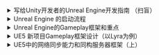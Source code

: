 
<details>
<summary>写给Unity开发者的Unreal Engine开发指南 （扫盲）</summary>
<pre><code>
https://zhuanlan.zhihu.com/p/608296955
写在前面的话
本篇的标题其实起源于UE引擎的官方文档，如果感兴趣可以跳转去看官方文档。Unreal Engine for Unity Developers 。 如果对更多的UE基础感兴趣也可以跳转到Understanding the Basics 地址去学习UE的入门。
从毕业开始到现在，我一直就在游戏行业里，也算是一个游戏从业的老兵了。而过去的十多年一直在使用Unity引擎开发移动游戏。随着市场对引擎改造的需求越来越大，移动设备的性能越来越好，加上堡垒之夜的成功等各种因素的促进，使得Unreal引擎在开发中重度的移动游戏的比重越来越大。而对于诸如TPS，无缝大世界等热门的技术又有完全的解决方案，自然会有很多游戏公司开始尝试使用UE进行项目开发。
目前本人在过去的1年多时间里也使用UE引擎完成了一个高仿真数字人项目的开发，并取得了良好的反馈。相关的技术方案已经在朝夕光年的内部做过完整的分享。但可惜的是，出于技术保密原因，原定于UOD2022大会上进行的技术分享被临时取消了。
从字节出来以后，目前担任一个Unity项目的技术负责人，未来会新开坑一个Unreal 引擎的的新项目。众所周知，Unreal的技术要比Unity难招，一方面是因为Unreal入门确实较难，另外一方面则是市面上Unreal技术开发的同学存量真的不多。
所以我更倾向于内部转岗或者招聘高潜的Unity开发者进行自主培养。这就涉及了如何高效学习Unreal引擎了。那么也就终于聊到我们本篇文章的目的了：如何从Unity开发者向Unreal开发者转型。
我不会说太多的代码或者引擎的使用/代码细节，那需要非常长的学习过程。而是从更宏观一点的方向来讲一讲引擎之间的异同和开发理念上的差别。
核心概念迁移
我想大部分人学习一个新鲜事物的时候，都是比照法：即尝试使用一个已有的概念去套新的概念，包括我自己也是这么学习的。这种方法确实也是比较有效的，比如下面这两个引擎的界面。相同颜色的部分其实就是相同的功能用途。
Unity使用 Unity Hub管理引擎版本和项目，而Unreal 使用Epic Games Launcher 来管理引擎版本和项目。
Unity使用 Package Manager 管理插件，而Unreal使用Plugins 管理插件。
一些常用的Unity概念和它在Unreal中的对应部分。
更多的相近概念和对应的代码写法可以直接参考UE官方文档Unreal Engine for Unity Developers，这里不做罗列了。
核心差异
最显著的差异应该就是众所周知的开源和闭源的关系了。虽然Unity也将编辑器部分的代码开源了，但这种开源和闭源的核心思路会决定它的技术发展路线和商业模式，甚至是开发团队的组建思路。
这里可以先贴一下两个引擎的开源地址。
Unity ：https://github.com/Unity-Technologies/UnityCsReference
Unreal：https://github.com/EpicGames/UnrealEngine
不过由于Unreal 的仓库是一个私有仓库，需要做一些额外的事情来获取权限。参考如下官方文档https://docs.unrealengine.com/5.1/en-US/downloading-unreal-engine-source-code/ 。或者一个更简洁的教程 下载ue4源码引擎+编译 。
引擎编辑器实现不同。
Unity引擎的核心模块是C++部分的引擎代码，这部分是闭源的。而Unity的编辑器是用C#代码写的，如果编辑器要调用或者暴露C++核心代码和接口的话，需要使用到一个xxx.bindings.cs文件来映射C#和C++。比如Unity中最基础的类UnityEngine.Object，在编辑器层就有一个对应的bindings类和和他对应。
而Unreal则不同，Unreal Engine是一个完整独立的引擎，Unreal Editor也是用Unreal Engine写出来的。
技术激进程度不同
由于是引擎源码开源，UE在技术的迭代上更为激进。往往跨度一个小版本就会出现很多东西不兼容的情况。UE的理念是，“所有东西我都给你了，如果你觉得不好用，可以自己改”。基于这个理念，UE总是偏向于集成最新的技术方案，哪怕它当下只是一个未稳定或者未经过验证的版本。甚至上一个版本的方案在下一个版本就出现不兼容，删除或者重制的情况。
而Unity作为闭源的引擎则会优先考虑稳定性和可用性。因为它没有一个开源的生态社区，所有的功能都得自己来实现，并且保证稳定性和可用性。比如备受诟病的AssetBundle系统和Animator系统，都已经是老古董了。比如DOTS的先进理念也无法得到广泛使用。
当运动员又当裁判
现在的Unreal引擎和自己开发的《堡垒之夜》相互成就。我个人认为这是一个非常正向的循环。将引擎的最新特性运用到自己游戏上进行白鼠实验，再从游戏开发的角度反馈需要的增删改的引擎特性，二者互相迭代和成就。更为重要的是，它给了所有开发者一个强有力的引擎能力的证明，特别是针对TPS类型和大世界类型的游戏项目，可以说有拿来即用的方案（PS：《堡垒之夜》挣的钱，有很大一部分用来维持Epic Games送的游戏了）。比如 最新的5.1引擎版本的特性就已经用在自己的游戏上了。UE5.1新功能在《堡垒之夜：大逃杀》第四章中的实战测试
Unity在这方面就稍微欠缺一些。诚然Unity现在有很多技术经理和专业团队进驻在大型项目协助项目组进行开发。但他们都专注于服务某一个项目，或者解决单个项目开发的难点。没有一个全局的视角来看全行业的问题，统筹性的解决痛点。诸如UGUI，TextMeshPro等好评的模块也是招安个人开发者来重写的。而即使是UGUI从4.7版本到现在也是好多好多年了（同样吐槽一下UE的UMG 和 Slate）。
引擎定位不同
作为老牌的游戏引擎，UE自己并没有赶上移动游戏开发的红利。痛定思痛之后，大破大立完成了3代到4代的引擎转换，甚至引擎的授权模式也进行了变更。但对于5年前的移动设备来说还是太沉重了。所以在当下移动游戏的开发上，Unreal跟Unity走的是两个极端往中间迭代的道路。UE从重->轻，Unity从轻->重。而在当下这个节点上，二者交汇在一起，大家都具备手游的开发能力了。
就目前的情况而言，立项使用Unreal开发的移动游戏基本还是中重度为主，大多为TPS，FPS或者大世界项目;中轻品类的游戏则几乎被Unity承包的。但也不是说Unity不能做重度游戏，比如原神、王者也都是Unity的重度项目，只不过这些中大型项目都需要配备专业的引擎团队来移植或者实现新的功能需求。
技术服务不同
正是因为二者的引擎定位不一样，导致他们在后续的官方服务和支持上的策略也不一样。因为闭源的关系，Unity的开发者或者项目无法自己修改引擎，甚至绝大多数的Unity技术人员是不了解它的黑盒机制的。那么这就为Unity衍生出了以源码为核心的技术服务。帮助项目解决业务层无法解决的问题，或者移植最新的特性到低版本。当然UE其实也有驻场的优化服务，但大都提供引擎侧的正确使用又或者是深度的战略合作。另外Unreal对于个人和中小型团队和项目是有资助计划的，有兴趣的可以了解一下。虚幻MegaGrants资助计划详细申请指南 。
另外一个不得不提的就是性能优化和工具。移动设备鉴于其资源的有限性，运行过程需要做大量的性能平衡才能让游戏平稳流畅。Unity引擎在当前市场下拥有两家非常成熟的企业和优化服务（官方：UPR - Unity专业性能优化工具和UWA：UWA | 致力于游戏VR和AR应用提供项目研发解决方案 | 简单优化、优化简单 | 侑虎科技），而Unreal截止目前为止，只有UWA有在跟进，提供一个初版的工具。虽然Unreal也在不断迭代性能分析工具，但相比于UPR而言，还是欠缺系统性的流程和工具。
游戏启动流程不同
这可能是Unity开发者转向Unreal开发，理念偏差最大的一个部分了。对于Unity开发而言，我只需要新建任意一个继承自Monobehavour的类，然后将它绑定在初始场景的任意GameObject上，通过在Start Awake Update等函数中填充自己自定义的逻辑，就可以完成Unity游戏的启动流程。也就是说 Unity可以任意定制启动和初始化流程，带来自由的同时也需要开发者自己去构建合理的启动流程。
而Unreal不同，它已经指定了启动流程。但开发者是可以通过继承和配置子模块来重写自己在某一个流动流程中的逻辑。比如任何一个游戏启动都会使用到Gamemode，区别在于你可以重新覆写这些虚拟函数。当然。这从侧面要求开发者前期必须弄明白很多的类的用途和初始化的阶段，也是初学者难以快速掌握的部分。
关于Unreal的初始化流程和相关的类，可以参考大钊的《GamePlay架构》系列 《InsideUE4》GamePlay架构（一）Actor和Component，或者等我后续文章来介绍。
开发语言
诚如上面所述，二者的核心都是C++写的，区别在于编辑器层面的部分。Unity的编辑器是C#完成的，过去支持的脚本有C#，UnityScript（和JS的区别只是因为后缀名相同）和boo语言。考虑到语言本身的特性和开发者学习的成本，Unity目前只推荐使用C#进行开发。由于C#是借助于ILR虚拟机实现的跨平台，相比于C++的原生编译自然在性能上就落后不少。但这也是Unity目前能通过ILRuntime完成C#代码热更的重要手段。当然接入其他的脚本语言，比如JS，Lua等又是另外一回事了，不细说。
Unreal 说是用C++实现的，倒不如说是使用U++（Unreal C++）实现的。其对原生的C++语言做了大量的封装，最典型的比如反射，以及一些共享指针等实现。最著名的莫过于蓝图这种连连看的开发方式，让爱的人特别爱（写逻辑，写原型上手简单，不需要太多专业知识），让恨的人也特别恨（C++接口部分和调试等）。除此之外，也是可以接入其他的脚本语言的。另外Unreal有着严格的代码规范，比如类名如果写错会直接编译报错。https://docs.unrealengine.com/5.1/zh-CN/epic-cplusplus-coding-standard-for-unreal-engine/ 除了包装了复杂的C++之外，Unreal甚至可以直接在代码实现中使用原生的OC或者安卓代码。
带来自由的同时，也带来了极大的开发痛苦。。。
开发耗时和成本不同
因为Unreal大部分时候定位为中大型项目，这类项目本身的开发周期就十分的漫长。
因为是开源的引擎，项目需要为它准备一个引擎团队（团队视项目规模的大小而定），而Unity因为闭源的关系反而不会优先考虑引擎团队（中大型的Unity项目或者大厂都还是会配备引擎团队的）。
涉及到引擎维护，就涉及到代码编译。尤其是像Unreal这种大体量的引擎，但凡改动一行引擎代码，编译时长基本2个小时起步。
Unreal使用的C++开发，尤其又经过了它自己的封装之后，入门相对较难；Unreal转手游领域还没有到一个普遍的程度，从业者相较于Unity也较少，人员招聘难也难，当然价格也就会贵一些。
文章的最后，提供一些学习Unreal 的途径：
官方文档，目前最新是5.1版本，对于新手而言，建议从最新版本开始。https://docs.unrealengine.com/5.1/en-US/
B站账号，每年都有各种城市巡演和著名的UOD大会，提供最新的技术和项目实践。虚幻引擎官方的个人空间-虚幻引擎官方个人主页-哔哩哔哩视频
论坛，遇到问题可以到上面寻找答案，不过确实不要抱太大希望。https://forums.unrealengine.com/tags/c/international/simplified-chinese/61/unreal-engine
新闻页，了解最新动态和技术，以及更多的免费插件和资源。https://www.unrealengine.com/zh-CN/feed
不过最推荐的还是下载官方的Demo，并在网上搜索相关的Demo技术解析。
好了，这里起个头，又挖了个大坑。。。下一篇，准备聊一下Unreal Engine 5的启动流程。如果感兴趣，请转发、点赞和收藏，并在评论区“催更”~ 视大家的支持程度来加快更新频率~~
</code></pre>
</details>

<details>
<summary>Unreal Engine 的启动流程</summary>
<pre><code>
https://zhuanlan.zhihu.com/p/610523485
如果你是Unity开发者，可以先跳转看该篇文章获得快速入门秘籍。普通开发者可以直接从本篇开始，不影响阅读体验。写给Unity开发者的Unreal Engine开发指南 （扫盲） 本文章对应的引擎版本为5.1。
做知识的粘合剂。
Unreal 的基础学习有很多种方式，文档，代码，Demo等都是比较好的入门形式。很多博主都会先从蓝图入手，完成一个小的Demo或者功能。也有直接从引擎的模块实现开始的，比如像大钊这样，系统性的讲解Unreal的重要架构 InsideUE5 。 我这个系列也会从一些代码和设计入手，但流程和视角会不一样，我们先从最底层的、Unreal 引擎的启动开始聊起吧。
应用程序的启动入口
所有的应用程序都有一个启动函数。写过C语言的都知道叫Main。它在Window上是 WinMain winMain 函数 (winbase.h) - Win32 apps，在安卓平台上是android_main NativeActivity开发APP原理_android_main_大雄_RE的博客-CSDN博客 在IOS上是main函数 iOS的App启动详细过程，看这篇就够了 。这里可以简单总结一下：
Windows系统，当你双击一个exe启动的时候，最后会由内核调起一个应用程序的WinMain函数。这个函数在Unreal Engine的实现如下
安卓系统下，当你启动一个APP的时候，会走到一个ANativeActivity类中。这个类定义了所有APP的流程和回调函数，我们只需要关注 android_app_create 这个启动创建函数。它会创建一个线程来调用 android_app_entry 函数。而android_app_entry中就调用了android_main。
这个 android_main 函数是一个C++的函数，需要自己通过外部来实现，而在Unreal 引擎里，它的实现如下：
IOS系统的实现就更简单了。由于XCode可以直接编译C++（也可以混编OC代码），而IOS的入口函数就是main，所以直接在LaunchIOS.cpp文件中定义main函数即可。
main 函数的最后一行是用OC语言调起了IOS的UI初始化逻辑 UIApplicationMain。它会创建一个代理来完成APP的主循环。
这些代理函数定义的地方是 IOSAppDelegate.h （Engine\Source\Runtime\ApplicationCore\Public\IOS），实现的地方是 LaunchIOS.cpp（Engine\Source\Runtime\Launch\Private\IOS）
其他系统，MAC上的的也很简单，通过主函数进入。
其他Linux 和 Unix 其实并没有完整实现，不展开说了。
总结一下就是，各个平台在启动应用程序的时候，会由内核调用应用程序的main函数，而这它们都会在Engine 里进行实现，自然而然，引擎的整个逻辑就可控了。
引擎初始化流程
如上图所示，所有不同平台的main函数只是一个系统调用程序的入口。这个入口会拉起引擎，并进入到引擎的循环中，就像普通的应用程序一样。
所以一个对于一个可正常工作的引擎而言，它需要实现三个基本的流程：初始化，循环，和结束。对应的Unreal的引擎流程就是：
Init
Tick
Exit
Unreal 启动流程的定义 是在 Launch.cpp中。引擎的启动流程以各个平台的main函数作为入口，最终会进入到GuardedMain函数中。
该函数会优先解析随程序启动一起传进来的命令行参数。比如判定是否需要等待调试器准备就绪。
其他更多的参数解析会下发到引擎层面去解析，这个步骤对应的是 EnginePreInit 。
然后会根据当前运行环境是Editor还是Game来决定初始化编辑器引擎还是直接初始化游戏引擎。
之后进到Unreal的主循环中。
循环结束之后进行退出清理工作。
所以一个简易的流程可以表述为如下：
GuardedMain
EnginePreInit
EditorInit || EngineInit
EngineTick
EditorExit
引擎初始化实现
GuardedMain 函数定义了引擎的启动流程和主循环。但这些函数只是一个壳，核心的实现都是FEngineLoop 这个类来实现的。
PreInit 的实现。主要包含了2个部分，一部分是不需要依赖其他组件，并且是必须要先初始化（PreStartup）的组件，然后是其他需要依赖其他组件的组件初始化（PostStartup）。
PreInitPreStartupScreen 是一个非常长的函数，大约1500行。里面对命令行提供的关键字和项目宏做出各种辅助模块的初始化工作。比如：设置字体编码格式，是否需要等待调试器，是否需要手动设置游戏名称，是否初始化LLM内存分析器UE4 Low Level Memory Tracker 使用，是否需要创建控制台输出，是否需要创建log线程，内存分配的分析器，GPU分析器，自检自身是GIsClient、GIsServer、还是GIsEditor，指定随机种子的生成形式，初始化平台相关的文件系统和路径，是否直接启动指定项目的加载，初始化Shader文件路径，线程池管理，平台相关的初始化，引擎配置相关的初始化，物理引擎初始化，Slate初始化，RHIInit初始化等等。其中跟开发关联比较大的模块初始化是 LoadCoreModules，LoadPreInitModules。
LoadCoreModules。很简单，只是初始化了Unreal Engine最基础最核心的组件：CoreUObject。它包含了含虚幻引擎的对象系统(UObject)和类型系统(UClass)。
UObject。它是引擎所有对象的基类，提供了对象的反射、序列化、GC等功能。
UClass。它是UObject对象的反射对象，记录了大量UObject的对象数据；这些记录的对象数据帮助UObject实现反射、序列化、GC等功能。
LoadPreInitModules。初始化引擎本身所需要的核心模块。比如：Engine，Renderer，AnimGraphRuntime，SlateRHIRenderer，Landscape，RenderCore，TextureCompressor，Virtualization，AudioEditor，AnimationModifiers等。
2. Init的实现。preinit阶段创建的其实是引擎公共的组件部分，接下来在Init阶段就会根据当前的运行环境来创建Editor或者是Game特有的部分了。
然后初始化进行引擎加载的屏幕显示并开始计算百分比，初始化引擎的定时器逻辑，GameEngine || EditorEngine自身的Init动作，然后加载所有标记为PostEngineInit阶段的引擎组件和插件组件。
执行引擎的开始逻辑：GEngine->Start();
最后就是根据情况初始化AutomationWorker，AutomationController，ProfilerClient，SequenceRecorder，SequenceRecorderSections等组件。有兴趣可以查阅这些组件，不展开介绍。
3. Tick的实现。Tick就像是一个心跳，它驱动引擎按帧执行各种各样的任务。比如最开始就让LLM更新每帧的统计数据。
驱动心跳线程执行自身的帧开始逻辑：FGameThreadHitchHeartBeat::Get().FrameStart();
检测热修复逻辑：FPlatformMisc::TickHotfixables();
驱动渲染的tick更新 ： TickRenderingTickables();
如果有开启Profiler功能，执行帧数据：ActiveProfiler->FrameSync();
CsvProfiler的数据获取：FCsvProfiler::Get()->IsCapturing()；CSV分析器
核心代理事件，分发帧开始事件：FCoreDelegates::OnBeginFrame.Broadcast();
更新场景信息
开始渲染线程的工作 BeginFrameRenderThread 并调用Scene的StartFrame();
各种调试和分析工具的数据统计
处理消息循环 FPlatformApplicationMisc::PumpMessages(true);
处理输入 FCoreDelegates::OnSamplingInput.Broadcast()
进入GEngine的Tick逻辑（在此之前是GEngineLoop.Tick()，也就是引擎本体的tick，现在是进入到Editor或者Game的tick）。
……
tick作为引擎的核心驱动逻辑，负责循环的模块太多了：在GEngineLoop层会处理各种Profiler的数据统计，渲染线程的驱动逻辑，消息输入，Slate等，而后会进入到GEngine层的tick中，处理网络，无缝世界，导航，物理，相机，风场，特效粒子，GC，渲染，后处理，UI，视频，线程管理等等，详细代码不列举，可以参考文章后面的引用或者自行查看代码。
4. Exit（）的实现。
做各种收尾工作，比如是否结束动画，是否是服务器需要进行关闭和存储，释放音频设备的占用，销毁运行期间创建的线程，正确处理缓存，保存运行时更改的引擎配置，unload各种组件等。
全部的初始化流程可以参考以下文章：
UE4引擎主流程框架 - 可可西 - 博客园
UE4的执行流程和CPU优化
剖析虚幻渲染体系(01)- 综述和基础 - 0向往0 - 博客园
额外的初始化工作
上面其实已经介绍完UE引擎的基本启动流程，但相对于Windows平台而言，Android 和 IOS 在权限管控上更加严格，因此需要多做一些额外的初始化工作来辅助完成整个环境的初始化。
Android
首先UE只是一个开发引擎，它没有办法直接获取和管理APP的状态。所以它需要定义一系列的APP代理函数，通过注册为对应的APP事件，来进行处理。
其次，对于APP系统来说，它提供的是Java层面的系统接口，而UE使用C++进行开发，这就需要定制常用的Java接口来完成双向的逻辑调用（UE调安卓，安卓调UE）。
安卓调UE通过上面的APPEvent可以完成，而UE调安卓就需要通过反射来实现。比如保持屏幕常亮，就可以通过反射拿到安卓Native层写的函数来实现。
这里拿到了Java的函数之后，还不能直接使用，需要在它外层再包装一个C++的实现
最后，由正常的业务逻辑调用这个CPP的函数就可以完成安卓Native函数的调用。
除了上述的交互之外，Android 在初始化的时候还有一些额外的内容，比如通过读取安卓指定目录下的UECommandLine.txt文件来完成引擎的命令行初始化，音频的初始化和管理等等。
IOS
IOS的情况和Android大体类似。也需要解决后台音频的问题，以及APP层和引擎层之间的通信关系。不过IOS比Android要简单很多，因为OC和CPP是可以混写的，甚至直接在CPP里写OC代码。剩下的就是解决APP在流程上调用的问题，这在第一节，程序启动入口的部分已经介绍过了。
APP启动完成一系列常规初始化之后就会调用应用层的接口 didFinishLaunchingWithOptions。这个函数在 IOSAppDelegate.cpp中实现。函数很长，主要区分了IOS，TVOS等平台做一些特性的初始化。
关于引擎的启动流程就先聊到这里，下一篇聊一下GamePlay的初始化过程和一些新手需要掌握的关键概念。
</code></pre>
</details>

<details>
<summary>Unreal Engine的Gameplay框架和重点</summary>
<pre><code>
https://zhuanlan.zhihu.com/p/612837045
上一篇我们聊的是Unreal 引擎的启动和初始化过程。Unreal Engine 的启动流程 也大概讲了Unreal引擎和编辑器(EditorEngine)、运行时(GameEngine)的关系。接下来我们就会走到GameEngine更深一点的层次，了解一下它的运行时框架,以及开发者接触最多的Gameplay框架。
1 理解Gameplay
Gameplay是最近几年才广为流传的一个名词（不是说以前没有），我没有做过具体考证，但应该是从Unreal 广泛流传开来的，伴生的一个概念还有3C。
最近的面试中（Unity和Unreal的都有），我也会适当的问一些候选人类似的问题，比如你所理解的Gameplay和3C是什么？大多数学习过Unreal会说 3C 就是指Character，Control和Camera，不过也就仅此而已；而对Gameplay的表述则会混乱一些，大致会把Unreal的流程讲一遍。而只有Untiy经验的有很大一部分是表述不出来这些概念的。这也会让我进行一些思考，为什么不同的引擎开发人员对游戏开发概念会出现这么大的偏差呢？
在过去很长一段时间里，Unity占据了手游甚至是游戏开发的“大半壁江山”。最开始只有一个统一的称谓叫“客户端”，之后逐渐从客户端开发上分化出了TA（技术美术）和引擎，甚至于现在比较热门的TD（技术策划）。我们会说Unity开发，Unity客户端，Unity前端，却很少听到Unity的Gameplay。归其原因还是因为Unity的闭源，以及源码付费让绝大多数的游戏公司在做项目的时候，不会把引擎开发和“客户端”开发进行概念上的并列。默认招聘和谈论的就是使用Unity引擎进行项目的内容开发，所以Unity的开发者之间除非特指引擎组和引擎源码，不然大家都是“客户端”开发。
随着Unreal 引擎的逐渐普及，Gameplay的概念也得到了广泛的传播。因为开源的关系，Unreal在招聘的时候会刻意区分是引擎岗位还是“客户端开发”岗位，而这个“客户端开发”在广义上就是指Unreal的Gameplay。
那么为什么我要区分“广义”和“狭义”呢？因为划分的标准不一样。
广义的Gameplay。以引擎源码为界限，需要改动引擎源码才能实现的会被划归为引擎开发。而基于引擎开发游戏或者玩法的称之为Gameplay。所以若以广义的划分标准来看，绝大多数的Unity开发都是“Gameplay”开发。而绝大大多数的Unreal开发，多多少少都会改动到引擎，是不是就是“引擎开发”了呢？
狭义上的Gameplay。以Unreal 4.27 提供的Gameplay框架作为参考，它其实包含的就是游戏的规则和状态，3C和用户界面，也就是表达一个游戏玩法的最基础元素（但实际上一个复杂的游戏考虑的远远不止这么些）。那么问题来了，比如我们所说的战斗，剧情，AI，载具这些就不属于游戏玩法了吗？就不是Gameplay了吗？
注：UE5的Gameplay扩展了Actors，移动组件，游戏功能和模块化，定时器等内容，但对于理解Unreal的Gameplay上没有什么大的概念上的变化。Unreal 5.1 的 Gameplay框架 。
综上所述，无论是从广义上还是狭义上的Gameplay划分都是不太科学合理的。
对于Unity项目而言，它的AssetBundle机制很不好用，某同学研发了一套自己的资源组织规则；又或者某位TA同学基于URP，重写了一套延迟渲染的流程，这些在我看来都属于引擎开发的范畴。
对于Unreal项目而言，某位同学没有动到引擎代码，从业务层设计了一套更高效的动画存储和加载框架，那么它是属于引擎开发的，而某位同学为了更方便的进行业务开发，从引擎层开放了一个面板参数进行数据配置，虽然改动了引擎源码但也不算是引擎开发。
所以我认为，如果某位同学的职能更多的是基于框架和系统来做玩法内容和乐趣体验的会被归为Gameplay；如果他的职能更多的是为游戏开发提供底层的扩展能力、优化框架和系统，增加游戏开发的技术边界等部分的内容可以算作引擎开发（如果只分引擎和Gameplay类别的话），当然如果愿意的话，也可以分更多的细类比如性能优化，工具开发，系统管线等。简单来说，提供能力的是引擎，提供内容的是Gameplay。
2 Unreal Gameplay 框架介绍
关于框架的理解，必然每个人还是有自己的看法。这里我们先就只讨论一下Unreal在文档中标记的GamePlay框架的内容，即：
游戏规则
角色
控制
相机
用户界面和HUD
拿官方的一个示例举例来说明Gameplay的工作方式：
兔子与蜗牛赛跑。
游戏框架的基础是GameMode。GameMode 设置的是游戏规则，如首个跨过终点线的玩家即是冠军。其同时可生成玩家。
在 PlayerController 中设置一名玩家，其同时会产生一个Pawn。Pawn 是玩家在游戏中的物理代表，控制器则拥有Pawn并设置其行为规则。本范例中共有2个Pawn，一个用于蜗牛而另一个用于兔子。兔子实际为 角色（Character），是pawn的一个特殊子类，拥有跑跳等内置移动功能。另一方面，蜗牛拥有不同的移动风格，可从Pawn类处直接延展。
Pawn可包含自身的移动规则和其他游戏逻辑，但控制器也可拥有该功能。控制器可以是获取真人玩家输入的PlayerController或是电脑自动控制的AIController。在本范例中，玩家控制的是蜗牛，因此PlayerController拥有的是蜗牛Pawn。而AI则控制兔子，AIController则拥有兔子角色，其中已设有停止、冲刺或打盹等行为。
相机（Camera）提供的视角仅对真人玩家有效，因此PlayerCamera仅会使用蜗牛Pawn的其中一个CameraComponent。
进行游戏时，玩家的输出将使蜗牛在地图中四处移动，同时HUD将覆盖在相机提供的视角上，显示目前游戏中的第一名和已进行的游戏时间。
2.1 GameMode
在上面这个例子中，GameMode 决定的是游戏规则，即拥有两个角色，先跨过终点线的玩家为冠军。衍生的部分还有比如是否允许观战以及观战的人数最多为多少？玩家如何进入游戏，以及使用哪张比赛地图？游戏是否可以暂停，以及暂停之后如何恢复？游戏是否允许使用道具，又或者是否可以在游戏中作弊等，这些规则都是跑在服务器上的，确保规则的权威性和安全性。
GameMode在Unreal里的实现是AGameModeBase类（用A开头是因为它继承于Unreal的AActor，这是Unreal的类命名规则，可以查看代码规范），它是AGameMode的基类。一个项目可以拥有任意多的GameMode来设置各种各样的玩法，但同一时刻只能使用一个GameMode。
AGameModeBase提供若干基础的、可被override的接口：
InitGame。 在这里做所有游戏规则的初始化工作。
PreLogin 。登录前的预处理。由于GameMode只会跑在服务器上，可以在这里检查玩家的合法性，判定是否允许玩家登录服务器。
PostLogin。登录后的后处理。玩家成功登录服务器之后的调用。
HandleStartingNewPlayer。一般登录成功之后就会创建玩家在服务器上的对象，对象创建成功之后会调用该函数，可以在这里对玩家进行初始化，比如获取玩家的PlayerState。
RestartPlayer。创建玩家的实体对象（可操控的，场景上可见的Pawn对象）。
Logout。玩家退出或者服务器被销毁时调用。
其他的还有很多，这里只列举了一部分。
再次强调，这些逻辑都是存在服务器上的，客户端是没有办法访问的。如果确实需要访问一些GameMode相关的信息，那可以通过创建一个Actor，把相关属性和数据赋值给Actor，之后由replication机制覆盖到远程客户端上。
上面说到的是AGameModeBase类。其实在4.14 版本之前，通用的是AGameMode，该类现在仍然保留，它提供一些扩展类的接口。新建工程默认都是从AGameModeBase类继承，当然开发者可以手动从AGameMode继承以获取以下接口：
GameMode 作为Unreal项目的开始入口，是需要在最开始进行初始化的。那么它的设置方式也有很多种：
在工程的Project Setting下进行设置。
在DefaultEngine.ini的文件里进行设置
其实第一种的设置方式也是修改了这个配置文件而已。更多的操作方法可以查看 设置游戏模式 。
2.2 Game State
字面意思，Game State 就是指游戏状态。它管理了所有已连接的客户端，并且实时追踪游戏层面的属性并把它们分发给远程客户端。有别于Play State，GS（GameState）主要是负责游戏全局属性，比如5V5Moba游戏中的红蓝双方防御塔的剩余数量，游戏当前进行的时间，大小龙击杀的情况，红蓝阵营野怪刷新情况等等。而PS（Player State）则是记录单个玩家的属性和状态，比如补了多少刀，出了什么状态，身上有多少钱，技能冷却时间等等。
归纳一下就是，GS应该追踪游戏进程中变化的属性，这些属性与所有人皆相关，且所有人可见。它存在于服务器上，但会被复制到所有的客户端上。
和GameMode一样，Game State也是在AGameStateBase中实现基础接口，并且在Project Setting中进行配置。
几个比较重要的函数：
GetServerWorldTimeSeconds 服务器版本的游戏时间，权威可靠的，会被同步在客户端。
PlayerArray。所有APlayerState的列表，对游戏中玩家执行操作和逻辑时候非常有用。
BeginPlay。
还有一些其他的接口，如下。
需要注意的是，这仅仅是Unreal 从引擎侧实现的最小版本，在项目开发的时候，你可以使用它来扩展任意的Game State数据，并进行远程客户端的数据推送。
2.3 Camera
接下来是大名鼎鼎的“3C”之一的Camera（相机）。在面试的时候，对于中初级的开发同学我一般都会跟他探讨一个话题：“你怎么理解3C？”
而得到的回答很多都是字面意思，相机，控制，和角色。如果健谈一点的同学可能还会补充一下，代表一个游戏的基础体验。但我其实更希望能听到他们举一些例子（无论是自己做过的还是别的游戏的），来说明如何通过这些模块来提高玩家的基础体验甚至变成游戏玩法的一部分。
相机在游戏中其实是代表了玩家的视角，以及玩家如何去观察这个“世界”。它不但会关联渲染，给管线提供必要的渲染内容可视性和遮挡剔除，同时也承载这渲染完成之后的后处理效果后期处理效果。但更多的是，如何使用相机的组件模块来完成更好的游戏体验和沉浸感。比如以下列举一些相机组件完成的游戏体验：
《英雄联盟》中，盖伦使用R斩杀了敌人之后，画面会表现出气浪冲击波的效果。
《尘埃》赛车游戏中，通过切换不同视角来完成第一人称和第三人称的驾驶体验。同时可以通过额外的摄像机渲染来完成后视镜的效果。
《黎明杀机》中，屠夫（第一视角）和逃生者（第三视角）的游玩视角不一样。屠夫可以通过佩戴“鹰眼”的技能来让视野变成类似于水滴透镜的效果，从而得到更开阔的视野。
《鬼泣》中，通过切换固定摄像机视角来完成走廊到房间的视角切换。或者模拟一个虚拟演唱会上的导播相机调度。
飞行游戏中可以通过设置轻微的动画来模拟穿过气流的颠簸感。航海游戏可以通过设置轻微的动画来表达海浪对船造成的轻微摇摆。常规的3D游戏可以使用弹簧臂的形式，让玩家躲在墙角或者被建筑遮挡的时候，相机不会穿模。
射击游戏中，通过改变相机的FOV参数完成狙击枪的模拟。格斗或者动作游戏中可以通过调用相机震动来调优“打击感”。
关于相机提升基础体验，总结为两点：
如何正确使用UE提供的相机和相机组件 使用摄像机
如何通过配置/开发相机动画完成 摄像机动画
2.4 Character
提到角色，就需要先提一下他的父类Pawn（棋子）《InsideUE4》GamePlay架构（四）Pawn。UE中，把所有可以在游戏中视觉看到的东西都称之为Pawn。比如一张桌子，一块石头，一个池塘等。Pawn继承自Actor，并且一个Pawn需要很多个组件和它一起作用，比如场景上有一个金矿石：
它的位置、旋转和缩放由 SceneComponent 中定义的Transform信息所决定。
它的可视化样子由 StaticMeshComponent 决定。
它如果发光就需要绑定一个粒子组件ParticleSystemComponent 。
它如果需要和周围环境进行交互，有实际的物理体积就需要绑定一个碰撞盒组件BoxComponent 。
回到角色上来，一个Character就是一个特殊的，可以行走的Pawn，一般代表垂直站立的玩家。也就是说它比Pawn多了 CharacterMovementComponent，同时，因为一个可行走的模型需要提供一些行走动画，所以还需要SkeletalMeshComponent 组件来提供骨骼框架，由于人的形状和盒子差别很大，所以在物理碰撞上用胶囊体CapsuleComponent来替换碰撞盒。
角色组件是一个Avatar，代表玩家在和游戏场景交互。并且可以在场景中行走、跑动、跳跃、飞行和游泳等，同样作为一个Actor，它也包含基础的网络功能，并接受玩家的输入控制。当然可以可以任意扩展和使用Character。
关于角色的拓展可以做的非常非常的深，包含动画，场景交互，物理等维度都是可以的。比如不使用刚体物理即可行走、跑动、跳跃、飞行、坠落、摔倒、游泳和攀爬等，比如在空气、水、沼泽，沙漠、雪地、太空等场景下中行进的速度、浮力、重力值，以及角色能对物理对象施加的物理作用力（魔法，科技等）等。再比如一些动画相关的表现：RootMotion，MotionMatching 新一代动画技术：Motion Matching，IK/FK等。
其他关于Character的基础介绍可以查阅：Setting Up a Character 。
2.5 Controller
过去我们在谈论UI框架的时候，一个被提及的最多的模式就是MVC。它把一个系统结构分为数据-视图-控制三个不同的关系层。目的是为了减少逻辑耦合，并让每个层的职能更加的专一化。相同的概念我们也可以引入到一些战斗的设计中，比如逻辑-表现分离，用事件或者协议来传递数据并驱动逻辑执行。
那么到Gameplay框架中，我们仍然能找到一个比较合适的部分来套用这套模式。比如我们现在的M就是Player State，我们的V就是Character，那么C自然就是马上要介绍的Controller了（如果要看系统性的介绍请看这篇 《InsideUE4》GamePlay架构（五）Controller）。
AController继承自AActor，也就是说它并没有场景实体，是一个场景不可见的对象。它拥有一个PlayerState，一个Pawn，如果这个Pawn同样是Character的话，那么它还有一个不为空的Character对象。
默认情况下，一个控制器只对应一个Pawn，二者之间也非强绑定关系而是组合关系。如果需要更改默认的控制器逻辑，可以自定义继承实现。
控制器会接收其控制的Pawn所发生诸多事件的通知。因此控制器可借机实现响应该事件的行为，拦截事件并接替Pawn的默认行为。 控制器又分为两种不同的类型《InsideUE4》GamePlay架构（六）PlayerController和AIController：
Player Controller 。代表玩家的输入和控制。
AI Controller 。代表AI或者远程玩家在本地的镜像。
其中Player Controller是玩家直接操控角色的逻辑类，因此非常复杂。大体可以分为Camera管理，Input响应，UPlayer关联和操控，HUD显示，关卡切换的逻辑处理，音效部分等等。而AI Controller因为不需要接受玩家操控，因此对Camera、Input、UPlayer关联，HUD显示，Voice、Level切换等部分都不是必须的，但对应的它增加了一些额外的模块，比如Navigation（导航）,行为树,Task系统等实现。
2.6 HUD 和UI
HUD可以理解为对部分Player State的场景可视化。比如怪物或者人物头顶的血条，名字等等。而UI则是覆盖在场景渲染之上，提供更多玩家交互和查看的信息。二者的主要区别是在交互上，HUD一般来说是不能交互的，简略的信息；而UI则指的是菜单和其他互动元素。这部分不展开细说，可以参考 Slate UI编程
2.7 其他
以上是Unreal 4.x时代的Gameplay框架所包含的内容，到了5.1之后，又新增了一些内容，我们也顺带提一下。
Actors。不得不再次搬出大钊的文章《InsideUE4》GamePlay架构（一）Actor和Component，强烈建议大家系统性的学习他的“GamePlay架构”系列。因为文章视角不一样，我这里基本不会展开讨论细节。Actor除了继承自UObject的序列化、反射、内存管理等能力之外，额外实现的是组件的组合能力，Tick能力，网络复制能力和对生命周期的管控Actor 生命周期。
简单介绍一下上面这张图，它展示了Actor的三种实例化方式，但无论它是怎么“来”的，它“走”的流程是一样的。
三种模式是：
从磁盘加载
Play in Editor
Spawn
其中1和2十分相似，1是从磁盘里加载，2是从编辑器中复制。当实例化之后都会执行Post（Load || Duplicate）逻辑,InitializeActorsForPlay（UWorld 调用），再到RouteActorInitialize（Actor自己的组件初始化），再到关卡开始的逻辑调用BeginPlay。
3的逻辑不同，它是通过运行时生成的，所以执行的是PostCreate，然后需要执行对应的构造逻辑ExecuteConstruction来创建蓝图变量，然后用PostActorConstruction来执行Actor自身的组件初始化（其实和RouteActorInitialize 的主要一样），然后就是一样的BeginPlay。
虽然创建逻辑有差异，但销毁逻辑一致，执行了EndPlay之后，Actor就会被标记为RF_PendingKill,并在下个垃圾回收周期中被解除分配，然后有垃圾回收器将其回收。
Timer 。不是很明白，为什么要把定时器单独归类到Gameplay框架中来。可能是因为AActor中提供了GetWorldTimerManager函数来获取FTimerManager的实例？定时器可以设置使用指定时间，或者指定帧来作为触发器。
Movement Components 【图解UE4源码】其一 UCharacterMovementComponent的移动逻辑。除了人物移动之外，还有表示发射物/子弹移动的组件 ProjectileMovementComponent，以及一些特定的运动组件，比如RotatingMovementComponent 用来展示飞机螺旋桨，风车或者任何可以旋转的东西。
3 Unreal Gameplay 框架Runtime流程
在上一篇Unreal Engine 的启动流程 中，我们留了一个大坑。引擎的Init和Tick我们就只介绍了一点皮毛，也就是EngineLoop自身阶段的逻辑情况，那么真正跟开发者相关的部分还是EngineLoop调用了EditorEngine或者是GameEngine之后的Gameplay部分。
因为整个逻辑引擎的tick太多了，我们只聊一下跟Gameplay初始化相关的部分。先翻出这张包浆图：
这张图主要展示了编辑器环境下和Runtime环境下Gameplay的初始化顺序。而编辑器又比较特殊，它既要处理Editor编辑器本身的初始化，又要解决PIE（Play in Editor 也就是编辑器中点击Play按钮）和SIE（Simulate in Editor 编辑器中点击模拟）情况下的初始化情况。
求同存异，我们从共同的部分开始整（图上蓝色部分）。看一下UWorld::BeginPlay这个函数的介绍：Gameplay（梦）开始的地方，开始GameMode逻辑并且调用所有Actors的BeginPlay函数。
逻辑实现如下：
初始化所有World类型的Subsystem并调用它们的OnWorldBeginPlay函数。
根据服务器类型生成服务器的Actors
调用GameMode的StartPlay
如果有AISystem，那么StartPlay
进行WorldBeginPlay事件广播
初始化物理系统
到这里，我们的第一个Gameplay的元素GameMode已经开始工作了。那么接下来往下就是GameMode的StartPlay逻辑了。
这里第二个元素GameState也上场了。
GameState对所有Actors派发了BeginPlay事件，并广播了OnWorldMatchStarting事件。
那么其余的部分是在哪里初始化的呢？答案是在BeginPlay之前。不做全流程的代码细节分析了，贴两个前人已经做好的，想了解细节的可以看这两篇或者直接看源码。
UE4 Gameplay之GameMode流程分析(一)
UE4 Gameplay之GameMode流程分析(二)
上面的提到了GameMode的StartPlay流程，但它必须先初始化才能够执行StartPlay。它的初始化逻辑就写在 StartPlayInEditorGameInstance函数中，也就是当我们在编辑器里按下Play按钮之后。
在进行了一系列的参数组装之后，它会开始调用GameMode的初始化。
再往后执行一系列其他初始化工作之后，开始为LocalPlayer本地玩家创建Actor。
本地玩家先要完成登录验证，然后会返回一个PlayerController，这个对象在Login逻辑中生成。
然后来到了PostLogin逻辑，当玩家成功登录之后，就会调用HandleStartingNewPlayer函数并开始一场比赛。
在Handle的字调用栈里就会去创建一个Pawn（Character）来跟Controller进行绑定。
然后创建HUD（事实上HUD的调用逻辑比 Pawn 早一点点，都是在 AGameModeBase::PostLogin里做的）。
到这里，Controller，Character，HUD都已经出现了，加上之前提到的GameMode和GameState，狭义上的Gameplay就只剩下Camera了。
Camera 因为关联着渲染，本身逻辑会复杂很多，并且初始化的时机也要提前很多，大部分时候和跟随场景一起加载了。但Camera并没有那么多花样，它就是视口和transform的信息，再加上渲染好的renderTexture用作后处理。Gameplay向的相机玩法更多的是做相机的动画和功能用途，比如跟随，切换视角，平滑轨迹或者用小型的摄像机动画模拟各种显示场景来达到沉浸感。
除了前面在框架介绍里提到的一些Camera的用法之外，还可以看一下这个了解一下Camera系统 UE4 里的 Camera 系统 ，代码里直接差 APlayerCameraManager类就好。
另外，Controller是持有Camera对象并且可以操作Camera对象的。
架构图我也不想画了，怎么画都不会有 @大钊 画的好，大家直接看他的就好了《InsideUE4》GamePlay架构（十）总结。
4 Lyra工程中的Gameplay部分
Lyra是Epic提供的基于Unreal5的初学者示例项目，但如果你真信了它是初学者项目的话，只能说会很惨。。。
严格来说它一点都不初级，甚至非常高级，说是当前Unreal 5的最佳实践也不过分。它向开发者展示了如何去重写一个项目的Gameplay，展示了最新的Unreal 5的特性和使用方式，甚至写了一些完全可以独立复用的Plugin插件。
本篇的重点还是Gameplay部分，所以我们着重聊一下ModularGameplayActors这个自定义的Gameplay扩展插件和Lyra基于它的业务逻辑。
其实这个思想很好，它用一套自己的Modular来隔离引擎和项目层，我自己的开发理念也是相似的，能不动引擎的尽量不动，自己写一些继承和扩展，既有自由度，又不会在未来引擎升级或者业务修改的时候造成兼容性的麻烦。
这个Plugin其实没有任何实质的内容，就是对所有涉及到的引擎原有模块做出继承，也就是充当了项目和引擎之间的缓冲带。
比如 AModularGameModeBase，AModularGameStateBase 等分别如下：
他们都只做了最基本的继承而已。那么重要的其实是在Lyra下的实现，我们一一来看。
最开始的自然是GameMode了，由于所有的基础模块都重写了，所以在构造函数里，需要将它们一一重新指定初始化。
额 好像不能这么写，不然又变成讲细节了。但找了一圈又没找到专项介绍这部分内容的其他文章（如果大家看到的话，欢迎私聊我，我把链接贴上来）。如果全部展开来说的话，这篇文章的的长度要爆炸了（已经1万字了）。那就放到下一篇吧，写个详细一点的流程剖析。
</code></pre>
</details>

<details>
<summary>UE5 新项目Gameplay框架设计（以Lyra为例）</summary>
<pre><code>
https://zhuanlan.zhihu.com/p/614718286
话接上回，Unreal Engine的Gameplay框架和重点 ，我们在最后聊到了Lyra的Gameplay设计，但鉴于篇幅的长度还是拆分了一下。伴随着Unreal 5一起发出的两个Demo项目，古代山谷(《古代山谷》示例)和Lyra(Lyra示例游戏)都是展示Unreal5引擎在游戏开发方向的特性和用法的极佳案例。
Lyra是一个第三人称的射击游戏，提供了几种不同的游戏玩法。积分获胜，人头获胜，测试场景，甚至还有经典的泡泡堂的玩法。
分析Gameplay框架，我们还是从ModularGameplayActors这个插件开始 UE5 ModularGamePlay相关理解。
如上一篇所说，ModularGameplay作用就是在游戏引擎的Gameplay和项目的Gameplay实现之间隔离一个缓冲带，目的是让任意一方的改动都不至于影响另外一方，既带来项目的自由度，又能便捷的做引擎维护和升级。它本身并没有任何逻辑，只是提供了一些供项目继承的基类。代码就不一一列了，都只是提供基础的可覆写函数。
介绍Lyra的Gameplay之前，先聊两个扩展的话题，Experience和GameFeature。前者是Lyra项目自己引入的全新Gameplay侧的项目实现，后者则是Unreal Engine5引入的全新的类似于DLC的工作机制。
1 Experience
关于Experience。官方的描述是这样的：
Experience是使用 LyraExperienceDefinition 类进行定义的。位置在 工具栏（Toolbar） > 窗口（Window） > 世界设置（World Settings） > 游戏模式（Game Mode） 下，可以在World Settings中访问 Default GameplayExperience 。
你可以将Experience视为Game Mode的高级版本。在插件中可以存在多种Experience，它们从同一个父类（B_LyraShooterGameVase ，这是LyraExperienceDefinition的子类）继承而来。
这些自己实现的Experience类其实包含非常多的额外信息，比如：地图，UI，玩家输入，角色技能以及一些游戏规则等自定义的配置。 LyraExperienceDefinition本身继承自 UPrimaryDataAsset（【UE4 C++】 UDataAsset、UPrimaryDataAsset 的简单使用 - 砥才人 - 博客园）,也就是说它其实就是一种UE用到的数据配置的封装。其自身实现的逻辑并不多，主要定义了自身的PawnData，定义和管理了自身所使用的GameFeature和一些GameFeatureAction。
当然还可以通过继承的方式来修改不同Experience所引用的资源和逻辑。下面是Lyra定义的多种玩法的Experience。
总结来说，Experience算是GameMode的补充版本，它定义了更为高级的游戏规则和资源配置。但是它又不是完全放在服务器上的，它可以通过GameState的方式将数据同步至客户端。这里有对它的较为全面的总结：UE5 Lyra示例项目解读（二）。关于Experience的初始化方式，我们留到下面GameMode的章节聊。
2 GameFeature
关于GF的规则我还是推荐去看大钊的系列：《InsideUE5》GameFeatures架构（一）发展由来。我对这个架构的理解就是传统游戏中DLC的概念。
通过提前设计模块化的功能来完成功能的动态扩展。拿我比较喜欢玩的一个系列：全面战争来说，每一作都会有一个叫做血腥包的DLC，如果你购买了血包，那么在战斗中你会看到满屏的血液特效和残肢断臂。
拿大钊的一个图来举例，把一个完整的游戏比作成一台主机，那么主板就是UnrealEngine本身提供的能力，而CPU，内存和GPU等就是随着引擎一起发布的各种Plugin组件。他们共同做成了开发时态下的CoreGame，也就是说缺少了任何一个组件，这台主机的运行就有问题。
但GameFeature的概念就像是USB接口，是主机已经能成功开机并且正常运行之后，动态插拔的组件。可以理解为GameFeature是一种特殊的，可以在Runtime下进行插拔的Plugins（正常的Plugin是在开发时态下静态引入并参与编译的）。
GameFeature是一套全新的运行机制，并在Lyra和古代山谷中都有用法展示。基于可动态插拔这个理念，我们在游戏中可以有相当多的应用。比如运营活动的动态开启，比如特效或者资源分级，比如资源的分包加载等等都可以通过这个机制来实现，当然这是后话。之所以要重点介绍他，是因为Lyra在Experience的实现中，将GameFeature 的各种开关和状态进行了完美的融合。
3 LyraGameMode
终于开始说GameMode了，前面我们提过，GameMode决定了一局游戏的玩法规则，它只存在于服务器上。LyraGameMode核心初始化还是需要继承GameModeBase的，只不过因为所有相关的gameplay基类都重写了，所以它也需要做一些额外的逻辑来初始化Lyra相关的独特部分。
由于所有跟Gameplay的组件都进行了重写，所以LyraGameMode的构造函数需要对所有相关的模块进行重新指定。
由于前面提到Lyra引入了全新的Experience机制，它接管了一部分GameMode的职能，但是它又涉及到了资源和UI等内容的需要同步给客户端，所以它会以GameState的形式存在。
ULyraExperienceManagerComponent作为LyraGameState的成员，它会跟着GameState一起初始化，并在GameMode的InitGameState中注册加载完成的回调函数。
然后就到了 InitGame 逻辑。除了继承了GameModeBase的基本逻辑之外，用到了一个TimerManager的下一帧逻辑，加载核心的资产。
HandleMatchAssignmentIfNotExpectingOne函数主要是处理Experience的配置方式。函数会按照顺序依次查找Experience的配置。
Matchmaking assignment (if present)
URL Options override
Developer Settings (PIE only)
Command Line override
World Settings
Default experience
Lyra使用的是最后一个Default。
当找到Experience资源ID之后，会设置到当前服务器上并开始资源加载流程。
关于 LyraExperienceManagerComponent 本篇就不细说了，了解详情可以看这个：UE5 Lyra的数据驱动之数据加载与引用 。简单来说 LyraExperienceManagerComponent 定义几种不同优先级的回调函数，调用顺出依次为高，普通和低。
CallOrRegister_OnExperienceLoaded_HighPriority
CallOrRegister_OnExperienceLoaded
CallOrRegister_OnExperienceLoaded_LowPriority
开发者可以将自己的回调函数根据实际情况注册为三种之中的某种，来决定它在加载完成之后的回调时机。
上面这个回调的逻辑是在业务完全加载之后完成的，对应的函数为OnExperienceFullLoadCompleted。
前面我们提到过，Experience是完整处理了GameFeature的，所以完整的流程如下：
按上图所示，StartExperienceLoad之后就会开始加载Experience资源，当资源加载完成之后会马上调用OnExperienceLoadComplete函数，并开始加载GameFeature相关的内容。
当所有的GameFeaturePlugin都加载完成之后，开始执行GameFeature的相关逻辑。
最后开始调用OnExperienceLoaded注册的回调函数。
在Lyra中注册是普通的OnExperienceLoaded函数。也就是代码逻辑绕着Experience相关的初始化执行了一圈之后，主动权又回到了GameMode中，开始处理玩家相关的逻辑。
现在球来到了PlayerCanRestart函数这，这是GameModeBase基类中的函数，定义玩家是否可以重生。第一次创建角色也是走的重生逻辑。同样的，基类里还会提供玩家的重生点之类的函数。LyraGameMode里重写了该函数，目的是将控制权转移到项目测。
这里启用了 ULyraPlayerSpawningManagerComponent 类来接管玩家出生相关部分的逻辑。同样接管的还有几个父类函数ChoosePlayerStart，FinishRestartPlayer。
如果可以重生玩家，就会执行 基类的RestartPlayer逻辑。重生的函数里又会调用一些跟Pawn相关的逻辑，由于Lyra对Pawn也进行了覆盖和继承，所以LyraGameMode里对这部分的接口也需要覆写，以便传递Lyra的Pawn和PawnData.
到这里为止，Lyra所重写的GameMode类逻辑就基本结束了。还有几个没有提到的都是不太重要的判定以及少量的逻辑覆写。那么总结一下LyraGameMode的改造内容：
首先，Lyra所有的Gameplay相关的类都做了拓展，因此在获取或者设置相关类的时候，需要覆写原有函数来传递Lyra开头的类，比如LyraPawnData，LyraGameState等。
然后，Lyra新拓展了一个ULyraPlayerSpawningManagerComponent组件，用来接管所有玩家出生相关的逻辑，所以跟玩家出生相关的函数也需要覆写。
最后，Lyra新引入了一个Experience概念，用来配合原有的Gamemode做资源的管理，数据和状态的同步等，所以ULyraExperienceManagerComponent需要先初始化，并在原有的Gameplay流程中插入Experience的加载流程。
按照调用顺序大概可以表述如下：
InitGameState。新增了ULyraExperienceManagerComponent的加载完成回调。
InitGame。查找相关的Experience配置，并完成Experience的加载。
OnExperienceLoaded 。Experience资源加载完成之后回调，并执行RestartPlayer相关的逻辑。
RestartPlayer。这里引入了ULyraPlayerSpawningManagerComponent来管理玩家的重生状态，并影响到所有跟玩家出生相关的逻辑。
4 LyraGameState
相比于lyraGameMode而言，LyraGameState对父类的改造就少了很多。它主要做了以下几件事：
设置FPS
初始化 ULyraExperienceManagerComponent 组件。
初始化ULyraAbilitySystemComponent 组件。
使用UGameplayMessage实现了全新的MessageBroadcast系统
4.1 FPS
FPS主要就是将服务器上现在的FPS通告给所有客户端玩家。它在tick下执行每帧的赋值。
GAverageFPS是引擎本体的全局变量，它在每一帧的FEngineLoop::Tick()中执行相关的计算逻辑。关于引擎的启动流程可以参考Unreal Engine 的启动流程 。
在tick中调用 CalculateFPSTimings 完成FPS的计算。
这里的平均帧率有个小的算法，用之前平均值的0.75 + 当前帧时间的0.25。
那么当前帧的执行时间算法又有所不同，常规的是按照本帧的时间-上帧的时间，但如果开启了垂直同步，并且同步的类型是2（Game线程与GPU的垂直同步时间同步：UE4 关于主循环的资料）的时候去获取RHI的每帧时间。
4.2 初始化 ULyraExperienceManagerComponent
这个在Gamemode时候已经讲过了，不细讲。
4.3 初始化 ULyraAbilitySystemComponent
在构造函数里初始化了组件，并设置了同步模式。
这里主要是将ASC组件（关于ASC组件本篇不细说，可以粗略的裂解为整个技能框架系统中非常重要的调度和同步组件，简单理解参考：二、GAS中的技能系统组件AbilitySystemComponent）做了一个初始化，并绑定在了GameState上。未来需要使用的时候可以通过FindComponent来找到。
因为LyraGameState继承了IAbilitySystemInterface接口，它同样也提供了一个GetAbilitySystemComponent的接口可以找到当前的ASC组件。
作为一个ASC组件，GameState下的ULyraAbilitySystemComponent被用来向客户端同步当前的游戏阶段（GamePhase）。这个逻辑是合理的，因为当前游戏阶段数据确实应该归属于GameState。而与此同时，Lyra又扩展了一个ULyraGamePhaseSubsystem系统负责管理游戏阶段。以下是阶段变化的蓝图调用：
4.4 使用UGameplayMessage实现了全新的MessageBroadcast系统
Lyra自己实现的一套高效的消息广播机制，【UE5】GameplayMessageRouter 插件源码分析 。它可以让蓝图与c++针对不指定具体类型的结构体进行交互。插件比较复杂，但在这里其实就调用了一个方法，不细说。
5 UGameFrameworkComponent
本来不太想讲UGameFrameworkComponent的，但后面的几个内容都跟它有比较深的关系，所以还是拎出来聊一下。先看下大钊的这篇介绍：《InsideUE5》GameFeatures架构（五）AddComponents。
如上图所示，这个子的框架系统也是从GameFeature的GameinstanceSubsystem 继承而来。同时也拓展了多个Gameplay模块，比如GameState、Controller、Pawn、PlayerState等。
ModularGameplayModule插件是5.1引擎内置的，目前还是实验阶段。但在Lyra下已经大量使用了，包括我们前面聊到的ULyraExperienceManagerComponent的基类都是UGameFrameworkComponent。前面我们也提到了，虽然Experience是定义规则的，但它需要和客户端进行同步，所以它得归属GameState而不GameMode。
关于UGameFrameworkComponent本篇仍然不会展开细讲，详细了解可以看看这篇：【UE5】聊聊ModularGameplay 。
那么粗略的还是需要聊一下的。
之前我们有说过整个UE的Gameplay框架就像是一个MVC的架构，M就是PlayerState，V是Character，C就是Controller。但一个复杂的游戏，它的这几个部分的逻辑一定是又臭又长的，比如Unreal自带的PlayerController已经是一个6000多行的类了，所有的控制逻辑都写在一起了。
那么既然Unreal 本身已经是一个Actor - Component的组织形式了，那么我再给每个核心类加一些Component组件来分担它们的任务，就会让逻辑变得更加清晰和简单。比如下面这个就把 CharacterParts的逻辑部分拆离出来了。
当然，它还是需要一个UGameFrameworkComponentManager来管理。由于Gameplay框架存在了多年，突然要插入一个ComponentManager来管理Component逻辑，又不能影响整体设计，所以就只能写在自定义的Modular基类里了。比如LyraGameState从ModularGameState（基类是GameStateBase）继承，在PreInitializeComponents 的时候完成了ComponentReceiver 的逻辑注入。之所以用注入这个词，是因为它真的是侵入式的修改，它需要在类初始化的时候动态调用Static的接口。
它的主要职责就是在Actor实例化的时候他绑定对应的Component，并且在Actor中通过各种事件来通知Component做事，比如GameState就创建GameStateComponent组件。
6 LyraPlayerController
它受到了三个层面的影响。
6.1 CommonPlayerController
lyraPlayer的Controller继承关系很深，CommonPlayerController上面还有一个ModularPlayerController，然后才是UE自己的PlayerController。
前面说过，PlayerController因为拆分了很过个相关的Components，所以它需要在ModularPlayerController里注册GameFrameworkComponent的接收器。
由于ControllerComponent的逻辑是需要自定义的，所以它必须实现两个函数ReceivedPlayer 和 PlayerTick。前者做Component的初始化，后者做Component的逻辑执行。那么它就要在Controller里覆写这两个函数，调用所有的Component的执行。
然后逻辑来到CommonPlayerController中，这里主要是扩展了本地玩家（LocalPlayer）在接收到相关的数据之后的后处理，也就是初始化LocalPlayer。
CommonPlayerController的的逻辑也就是接收到相关数据之后，对LocalPlayer的回调函数进行广播。
然后就来到了LyraPlayerController自己的部分，除了对常规的Lyra特殊化继承的一些类进行类型转换之外，它自己则添加了服务器作弊的功能。
6.2 ILyraCameraAssistInterface
这个接口主要处理了场景相机和物体穿插的情况。包含了3个接口：
GetIgnoredActorsForCameraPentration 收集可以让摄像机穿透的Actors
GetCameraPreventPenetrationTarget 收集不能让摄像机穿透的Actors
OnCameraPenetratingTarget 当穿透的行为发生了之后，事件响应。
这里的逻辑对前两个没有做实现，但对发生了穿透行为之后做了一些处理，收集了一些需要隐藏的对象。但没有写完，保留了一些可能性给开发者。
6.3 ILyraTeamAgentInterface
由于Lyra是一个红蓝阵营对行的TPS游戏，所以直接在PlayerController里实现了一些跟Team相关的逻辑实现，不细说。
7 LyraPlayerState
和Controller一样，ModularPlayerState也需要对GameplayComponent进行注册。但相比于Controller而言，它并不需要PlayerTick和ReciverPlayer，但由于它是管理数据的，它需要让所有的Component执行数据拷贝，所以它覆写了CopyProperties。
和Controller一样，它需要处理一些跟队伍有关的数据。
PlayerState依赖 LyraAbilitySystemComponent 进行数据同步，所以它需要对ASC进行初始化和相关的逻辑执行。
由于ASC一般和GameTag一起使用，所以还需要准备一些对tag的管理和包装。这里使用的是TagStack。
PlayerState一般都需要绑定一个Pawn，这个逻辑在上面提到的Experience加载完成之后做。
8 LyraCharacter
继承自ModularCharacter，老样子注册GamePlayComponent。由于Character已经涉及到各种表现了，所以它处理的东西比较多。
和上面两个一样，他需要处理队伍相关的内容，略过。
和上面两个一样，他需要处理AbilitySystem，初始化和调用，略过。
处理GamePlayTags，和PlayerState不一样的是，PS只是收集tag，而这里需要对tag做各种逻辑判断和处理。
除了上面的继承逻辑之外，就是正常的游戏玩法逻辑了，
Pawn相关的扩展类，血量管理，相机管理等。 玩家对角色的控制，移动逻辑啥的都在这里执行。比如蹲下：
由于Character类，把大部分逻辑都分出去了，所以本体的LyraCharacter并没有太多的内容，它可以被作为转发器和收集器来使用。
9 LyraHUD
这个很简单，从HUD继承，除了和上面一样需要注入GameframeworkComponent之外，覆写了GetDebugActorList函数。除了将父类原有类型的Actor加入到showdebug的相关逻辑以外，还增加了带有AbilitySystemComponent的Actor。
10 LyraGameSession
这个只是做了接口预留，什么逻辑都没有。
好吧，Gameplay框架本身肯定不止这点东西，这里是跟着上一篇的视角来着重分解了几个“狭义”上的Gameplay实现。
相比于Unity的灵活便利而言，Unreal在Gameplay上倾向于固化和保守。当然两个极端不能说谁比谁设计好，只能说都有优劣。
Unity的过度灵活，让每个开发者都需要思考一套自己的Gameplay启动流程，所以大家百花齐放，没有统一标准和认知，所以从一个项目到另一个项目会有多余的学习成本，但优势就在于它有一个更高的上限，让优秀的人根据不同的游戏类型来完成不同效能的Gameplay流程。
Unreal的保守让开发者完成一次学习之后，能应对几乎所有的Unreal项目，不管你是大世界，SLG，还是动作类型，总归是离不开以上我们介绍的这些概念。但对应的代价就是初学时非常痛苦，这也是新人入门Unreal难的重要原因之一。
尤其是UE5又做了这么些拓展和引申之后，学习的成本又加了一些。不过好在是缓解了3C模块过往一个.h大几千行的尴尬。不过从GameplayComponent的是实现上看，还可以更优雅一些，用反射来代替侵入式的修改会好很多。
好了，又是9000多字的长篇了，今天就先到这里了，下一篇填坑：
Unreal 5中的网络同步能力和同构服务器设计
</code></pre>
</details>

<details>
<summary>UE5中的网络同步能力和同构服务器框架（上）</summary>
<pre><code>
https://zhuanlan.zhihu.com/p/621339344
上一篇我们已经介绍了最基础的Unreal的Gameplay框架（UE5 新项目Gameplay框架设计（以Lyra为例）），其中多次提到了服务端和客户端的概念，比如GameMode就存在于服务端，而GameState虽然存在于服务端，却可以同步到客户端。但从GameState的各种代码中，都没有看到跟数据/网络同步相关的逻辑，那么这一切是如何发生的呢？
关于Unreal的网络模块，应该是当前能检索到的信息最丰富的模块之一了，其他的还有GAS，动画系统等。比如我这里就找到了一些比较好的，从不同视角来介绍Unreal网络模块的高质量好文章（当然好的文章不止这些哈，知乎随便搜索“UE网络同步”就能看到很多很多）。
都会|差值_UE4 UDP是如何进行可靠传输的
UE4网络模块分析
《Exploring in UE4》网络同步原理深入（上）[原理分析]
《Exploring in UE4》网络同步原理深入（下）[原理分析]
UE4网络同步思考（一）---经典同步方案
UE4网络同步思考（二）---大世界同步方案ReplicationGraph
UE4网络同步-基础流程
如果都能结合代码吃透的话，那么UE的网络同步基本就能比较熟练的掌握了。话说回来，虽然已经有了这么多前人的高质量的文章，我还是想要加上一些我自己的理解，也给大家提供多一个的视角来看Unreal的网络同步。
我在构思这篇文章的时候，思考了两种视角模式：
一种是以最基础的Actor为切入点，不断增加它的能力来达到网络同步的目标，并基于此来不断引入更上一层的设计和相关的同步框架。但Actor本身是Unreal常用的基础单位，除了网络同步之外还承担非常多的其他职能和作用，再加上以结果去推测原因有点站不住脚。
第二种是以宏观的网络同步需求为切入点，从最顶层的需求来分析和解析Unreal的对应实现，不仅可以了解Unreal框架的设计原因，还能不断的解决实际开发中遇到的各种问题，但缺点就是没有办法一次性完整的介绍某个框架或者某个组件的整体实现细节，甚至某个类可能会在不同的需求下反复提及，会有分裂感。
结合前面大家的介绍思路都会偏向于先从底层开始，这里我就从宏观切入，尽量把一个类的用途一次讲完。
1 UE服务器介绍
网络游戏自然会有网络同步的需求，而同步的主要内容则是各种对象的属性和RPC。在过去的游戏开发中，跟客户端打交道的大部分是业务服务器和战斗服务器。前者用来存储和同步玩家的各种数据，后者则大多同步玩家的各种操作来达到多人联机畅玩的目的。
标题里我们提到的同构服务器和异构服务器框架则是指服务端的执行逻辑和客户端的执行逻辑是否是同一套代码。这说的可能有点抽象，可以举个例子，稍微展开说一下。
1.1 同构和异构
一般的开发团队里，我们都有服务器开发组和客户端开发组，两个组之间使用的框架，代码，和框架都会有很大的差别。比如服务器注重玩家数据的处理，注重数据存储和安全性，而客户端则注重渲染表现和用户交互。就一个战斗框架来说，客户端更多的是如何如何做好玩家体验和开发配置效率，而服务器则注重玩家的数据计算。
正是因为不同的业务端的业务重点差异比较大，所以服务器和客户端通过约定一些协议，再通过网络来传递玩家的操作请求和执行后的变化。例如玩家A向BOSS释放了一个魔法飞弹，客户端要处理的是，玩家按了快捷键，快捷键绑定了哪个技能，目标是谁。将这些信息包裹起来，通过网络和协议发送给服务器，服务器校验数据和操作的合法性（比如是不是有CD，是不是距离不够等等），通过执行技能机制之后，记录玩家的状态变化，记录BOSS的状态变化，并将变化通过协议发送给所有参与本场战斗的成员。客户端接收到服务器的状态变化之后，执行BOSS的血量扣除，播放对应的技能特效等等。
由于客户端和服务器的执行逻辑完全不一样，所以逻辑肯定不能通用，那就是服务器和客户端分别各自实现，我们把这种方式叫做异构服务器：即服务器和客户端的开发是不一样的，框架设计不一样，代码也不一样，甚至开发语言都不一样。
基于异构服务器的概念，我们再去理解同构服务器就简单了：服务器和客户端用同一套框架和代码，通过在启动时指定自己作为服务器还是客户端即可。
那么既然服务器和客户端处理的逻辑不一致，为什么会有同构服务器的需求呢？答案就是有的游戏服务器和客户端逻辑的处理是一致的，甚至不需要专属服务器都可以完成。比如：魔兽争霸。
类似于这种对战类型的游戏，房主开一个房间，玩家进入房间，每个人玩家的逻辑必须得完全一致才能保障游戏的公平和准确。这就要求作为服务器的这个房主的战斗逻辑必须和所有其他人是一致的，那么同构服务器的需求就是必须的了。同时因为服务器的计算逻辑一致，那么服务器的作用就只限于转发玩家的操作给所有其他玩家了。
上面只是同构服务器的一种需求场景。再比如现在的一些SLG或者休闲类型的游戏，战斗本身的并不复杂，但对战斗的准确性要求较高，又或者需要比较一致的战斗回放，用异构服务器实现的代价会比同构服务器大很多。所以我们就需要设计一个同构服务器，让它在不同端上的使用相同的初始数据得到的结果都一样，这样我们就可以先信任客户端的战斗结果，然后将数据复制到一个专属的验算服务器来后置的处理作弊情况。
当然如果不想后置处理，先丢到战斗服上去算，将结果作为战报下发，客户端看回放也是一样的。这取决于游戏的玩法策略。相关的同构服务器的框架，可以参考我以前写过的同构框架：
Unity手游实战：从0开始SLG——ECS战斗（三）逻辑与表现分离
Unity手游实战：从0开始SLG——ECS战斗（四）实战ECS架构和优化
这里简单比较一下同构服务器和异构服务器的差异：
异构服务器。可以针对性的开发服务器和客户端的逻辑，由于是两个完全独立的端，可以让单端专精的开发人员负责开发。框架可以设计的更加精炼，性能更加高效，开发人员的思路也会比较清晰。劣势则在于开发的人力成本相对较高，需要比较紧密的协作，出错之后定位问题较麻烦。
同构服务器。由于代码自身扮演的职能在没有启动之前都无法预估，所以在开发过程中要加大量的判断来决定某条逻辑是作为服务器执行还是客户端执行。因为客户端和服务器逻辑糅杂在一起，在开发阶段需要开发人员时刻切换自己的身份来实现双端的逻辑。但好处就是，代码逻辑是一致的，出错之后定位问题更简单一些。
好了，之所以要先介绍同构服务器的概念，是因为，Unreal 引擎天生就自带了这一套同构服务器框架。并且它是从最底层的Actor上就实现了网络同步的机制。
1.2 UE中的专属服务器（Dedicated Server）
Unreal中，一共提供了两种不同的服务器模式，一种是传统的MMO类型的（Dedicated Server），即服务端逻辑是运行在一个独立的服务器上，所有的玩家都需要连接到这个服务器上进行数据交换和逻辑更新；第二种则是房间式的（Listen Server），服务器部署在某个玩家的客户端上，该端既承担自己的客户端运算逻辑，又需要转发变化自己端计算的结果给其他的玩家。
相比于房间式的服务器（LS）来说，专属服务器（DS）拥有更多的优势：
因为不需要实例化界面，DS的整体代码体量和性能都会更好。
因为LS本身“既当选手，又当裁判”会导致其拥有其他客户端无法比拟的数据权威性和网络延迟，这对其他玩家并不公平
DS因为没有本地的客户端需要处理，所以可以更加专注的完成Gameplay的逻辑，并管理不同玩家之间的数据，同时能兼顾所有玩家的公平性。
关于如何部署DS，可以查看官方文档：设置专用服务器 。
但Unreal的服务器框架设计不是没有缺点，由于其同构性，并且还支持不同的服务器模式，所以它在代码上是比较臃肿的。也因为它网络同步的对象是按Actor为单位来管理的，所以其作为服务器本身的承载能力相比于异构的服务器来说要差很多（相对于堡垒之夜，一场百人局的战斗来说 还是是绰绰有余的），同时其网络流量也会随着需要同步的Actor数量增多而增多（虽然它本身已经做了很多数据合并的逻辑了）。
1.3 网络模块的初始化
之前的文章我们就介绍过一些概念，比如Gamemode是跑在服务器上的，GameState是跑在服务器上但能同步在客户端上的，但其实UE也可以制作单机游戏，也就没有服务器一说。
所以UE对网络的初始化判断是来自于Gamemode中定义是否需要网络来决定的。在介绍网络之前，我们需要还是需要先简述一下UE的场景初始化规则（详细可以参考：《InsideUE4》GamePlay架构（三）WorldContext，GameInstance，Engine）：
如果开发者是一位上帝，并且整个宇宙是他玩的一场游戏，那么UEngine就是支撑它运行整场游戏的底层框架。而掌控这场游戏的类就是GameInstance。World就是宇宙里一个个的星球，Level就是星球上的一片片大陆（或者国家），Actor就是大陆上的所有物体的基本组成元素。这些Actor可以通过各自的进化，变成不同的小组件（Component），然后再组合在一起，变成千奇百怪，光怪陆离的世界组成部分。
每个星球（World）有自己不同的生态系统，他们可能差异微小，也可能大相径庭。上帝以星球（world）为单位创建不同的游戏规则（GameMode）,存储当前的游戏状态（GameState），有一个代理角色（Character），有一个附身看世界的视角（Camera）,在加上代理角色的操控器（Controller）。这些加在一起就是针对这个星球（world）的玩法（也叫Gameplay）。
当上帝来到一个星球（world）的时候，它其实是一次星球旅行（WorldTravel）。由于星球之间的独立性，数据并不互通，所以需要一个量子口袋（WorldContext）来临时存储要带到目标星球（World）去的东西。到了这个星球之后，它先翻一翻之前创造星球时候的配置，看看当初创造的时候这个星球的规则是什么样的（加载 GameMode），然后从量子口袋（WorldContext）里找找记录，看看这个星球是否需要支持其他平行宇宙的上帝朋友一起来玩（决定是否要开启联机系统）。如果需要，那就要开启通信系统，让它的朋友们能以量子纠缠态（NetDriver）将自己的数据投射到这个星球（World）上。(也可以看看这个，画的挺有意思：《图解UE4渲染体系》Part 0 引擎基础)
那么现在我们要讨论的重点就是这个量子纠缠态的投射：网络模块的初始化。
虽然从一个World切换到另外一个World我们调用了ServerTravel，但其实它们只是把下一个World的信息拼装成了一个URL，并存放在WorldContext里。
当引擎Tick执行的时候，它会先去WorldContext看一下，如果FURL不为空，表示要开启下一次旅行了。然后再查看FURL中的参数，是否携带了需要初始化网络的参数需求。下面是一次网络初始化的调用堆栈，可以看到是从tick进来的。
如果需要初始化网络，就会创建NetDriver。
1.4 NetDriver的类型
前面铺垫了这么久，终于来到了网络模块的门口。但从这个类的命名其实可以看出，它其实是更偏向于底层的连接模块，Driver这个词就很明显，它干的是网络驱动层的事，主要是管理各种实际的网络连接（NetConnections）以及它们之间的数据交换。
但就一个NetDriver类型的话，并不能很好的抽离出所有的开发需求，因此根据实际的事情情况，它又分为几个子类型，分别在不同业务场景下使用：
GameNetDriver 。标准的游戏网络连接，正常游戏中都会使用这个模式，但它其实是一个代号，GameNetDriver 的实际Class是可以在引擎配置文件中配置的，大部分平台下，默认都是UIpNetDriver。
DemoNetDriver 。主要用于录制和回放。
BeaconNetDriver 。其他非正常的gameplay可能会用到。
Custom。开发者自行定义。（从NetDriver继承，然后在项目配置中指定为默认的网络驱动器即可）
我们沿着主线，只讲正常网络连接，也就是GameNetDriver 。回放可以看看这篇：《Exploring in UE4》Unreal回放系统剖析
2 网络驱动层
首先这个框架是基于Unreal写的，所以它有必要支持Unreal常规的反射和全局的config配置。
这些配置都在BaseEngine.ini文件里，也是常规的Unreal的配置方式。也就是说它是可以通过配置文件来进行初始值的覆盖的。如果我们自己写了自定义的netDriver的话，可以通过在编辑器开出参数进行默认Class的覆盖（注意 Config这个特性描述，带这个配置的参数都是可以在ini文件下配置的）。
2.1 连接管理
作为一个“网络驱动层”，它最基本的义务就是维持正常的网络连接，并且管理它们的状态。由于是同构的关系，它还需要根据自己当前是服务器还是Client来确定当前的网络连接数量，并确保相关的逻辑没有问题。
那么这个部分里最核心的几个函数为（注意，InitConnect和InitListen在NetDriver里并没有实现，它们必须要在派生类中实现）：
在第一小节我们已经看到了，Uworld初始化的时候会根据是否有“Listen”的命令来决定是否需要创建NetDriver，并执行它的InitListen，这个时候它代表的是服务器。而如果是在客户端的话，它需要执行InitConnect，但不管是服务器还是客户端在创建连接的时候，必须要先执行InitBase，它主要是预处理了一些命令行，看看是否需要覆盖当前的InitialConnectTimeout参数和ConnectionTimeout参数。
然后是初始化各种配置和派生类。
注意，这里UReplicationDriver的用途是优化需要同步的数据，后面我们还会碰到，这里不展开。
接下来会初始化一个奇怪的东西FDDoSDetection。这玩意儿常规的理解是放DDoS流量攻击的，不过因为UE底层使用的是UDP+可靠性传输，而UDP又是DDoS攻击的目标，所以有这玩意儿好像也不稀奇了。
由于InitListen和InitConnect是虚函数，NetDriver本身没有实现，我们可以往后放一放再说。现在我们知道了驱动层的初始化顺序，那么它是如何管理连接的呢？
首先作为客户端来说，它应该只会有一个连接，用来连接服务器。
其次作为服务器来说，它会有非常多的连接，用来管理客户端。
这两个在类的体现就是ServerConnection和ClientConnections。
另外，如何判断自己是不是服务端呢？答案就是判定ServerConnection是否为空，因为只有在客户端才会初始化ServerConnection，如果它为空表示它不是客户端而是服务端。
当作为服务端的时候，它的连接众多，所以它需要一个Map来保存Ip地址和客户端连接的对应关系，以便区分连接上来的客户端是否是新的客户端。
FConnectionMap的定义如下（就不往下一层层展开了，这里看类命名应该就能知道存储结构和用途了）：
现在的服务器其实都会有排队功能，当服务器的容量超载的时候，多余的人会在服务器外面排队。这时候，如果有一个已经在游戏的玩家突然掉线了，那么他上线重连就不得不从最后一名来时排队，万一正在打个副本或者组队，体验非常不好。那么这里就可以加一个最近失联的客户端列表。如果可以的话，我们可以改写部分逻辑，如果某玩家短时间掉线，再上线排队可以直接插入在最前面，以保障玩家的游玩体验。
那么以上基本的网络功能结构已经出来了，我们有连接的定义了（Server，Client的Connection），有连接和初始化的调用接口（Init的几个函数）了，剩下就是给它们配备比较完全的控制和参数了。比如初始化连接的超时时间，连接本身的超时时间，作为客户端时候的tickRate,作为服务器时候的tickRate，掉线多久算最近掉线等等，围绕Connection建立的各种参数和逻辑处理。
2.2 Channel管理
Channel可以理解为网络同步的信道。每一个Connection可以视作一个玩家，但玩家的数据可能分为很多种，比如某个玩家的Connection连接状态需要发送给其他的玩家，那么就可以通过一个单独的Connection类型的信道把数据发出去，而接收端也使用Connection的信道做接收，专人专项处理，让数据不混杂。
在目前UE默认的实现中，只有3种已经实现的Channel：
ControlChannel 。看起来好像是CS之间传递信息的信道，但实际上只发送和接收了一些连接相关的信息。
VoiceChannel 。 跟语言通话相关的消息信道。
ActorChannel 。最基本的Actor信道。也是最常用，最复杂的信道管理了。ActorChannel 并不是一个管理集，而是每一个需要进行网络数据交互的Actor都会有一个Channel信道。也就是说一个UE服务器中，可能会存在成千上万个Actor信道，这也是Unreal需要重点管理的数据集合。
关于Channel的讨论可以放后一些，这里还是往下说说NetDriver对Channel的管理。
由于Actor的Channel众多，所以要做一个Pool来重复利用和管理，当然逻辑中也就会包含Actor的复用和入池等。
同样的，还会有一些跟Channel相关的配置参数和定义，以及Channel的名称映射之类的辅助逻辑。
整个NetDriver并不会介入实际的Connection和Channel的业务逻辑，它只负责对它们的初始化和管理。比如创建ClientChannel，实际上还是调用的Connection来执行的。
PS:思考一下，既然Channel的逻辑调用归属于Connection，是不是这些初始化和管理逻辑放到Connection里会更好点呢？
理论上来说，Channel应该确实归属于Connection管理才对，NetDriver作为一个最高层权限的拥有着，它应该只关注Connection，而不应该关注Connection的数据对象Channel的。
但从实现上来说，NetDriver里存在了大量的配置属性，而Channel作为可配置的部分也就一起配置在NetDriver模块里的，这样可以让网络相关的配置更加集中。同时NetDriver确实也是只负责了Channel的初始化工作，并且还是调用Connection的函数执行的，只是参数的处理和初始化NetDriver自己完成了。
比如前面提到的ChannelDefinition，就是从配置文件读取的。比如FChannelDefinition的定义
在ini下的相关配置。
最终成为NetDriver的成员变量，被用作各种初始化参数。
到这里，NetDriver的核心准备工作已经完成了。能区分自己是客户端还是服务端，能根据配置正确的初始化Connection，能完成Channel的配置，并且辅助Connection来完成Channel的初始化。
2.3 数据收发管理
在NetDriver正式开始搬砖之前，还需要先建立一个握手和监听逻辑：
其中，StatelessConnectComponent负责对新连接建立握手过程，而ConnectionlessHandler则负责处理网络数据包。
在执行InitListen或者InitConnect的时候就会调用InitConnectionlessHandler来完成Handler的初始化。
那么接下来就要开始搬砖了。NetDriver搬砖的动力来自于 下面4个函数。
其中TickDispatch负责接收网络数据。如果它接收到一个来自陌生地址的数据就会尝试进行一个握手的过程，通过了之后创建一个新的Connection。如果是已知的Connection，就会把数据转移给它并开始解包数据。
TickFlush则负责整理需要发送的数据，比如针对需要复制的Actor做处理的ServerReplicateActors逻辑。
以及需要远程调用的逻辑ProcessRemoteFunction。
这两个逻辑都还是比较复杂的，因为网络复制在服务端非常复杂。它需要针对不同的Connection筛选不同的需要复制的内容（但对于客户端来说就比较简单），所以如果想了解细节的可以直接看对应代码，这里就跳过了。
除了处理正常的数据之外，还有额外的专门针对音频数据的处理。因为Unreal会处理《堡垒之夜》这样的游戏，所以它的local发送规则是在附近的人。
以上就是NetDriver的核心职能了，管理连接，管理Channel信道，收发数据。但作为一个健壮的框架来说，还远远不够。
2.4 命令行
NetDriver继承自FExec，表示它会接受并处理来自命令行的数据。
如果不是Shipping包的话，它预置了以下的命令处理：
不一一介绍，这里就看第一个Sockets的的命令行，它其实就是序列化了当前所有的Connection和Channel信息。
2.5 性能统计
除了命令行之外，框架内还会统计一些关键指标和部分性能数据。比如客户端的连接数量，收发网络包的数量，大小和频率，音频的网络流量等。
在每次的TickFlush的最后会调用UpdateNetworkStats来计算和填充这些数据并更新当前网络的lag情况。
2.6 调试
一些开发期间的调试信息，比如打印一些关心的数据。
比如在场景里区分出不同的同步规则的Connection和玩家等。
对于NetDriver而言，以上就是它的全部职责了。作为一个网络驱动层来说，他核心的任务就是管理连接和信道，负责接收和发送数据（当然这些数据的解析和准备工作都是转交了其他模块完成的），同时作为一个健壮的框架，它有一些调试信息，能统计自身的状态和性能数据。又因为是Unreal引擎所支撑的框架，它还需要接受一定的外部配置。整体而言NetDriver比较完美的完成了它的使命。
但从设计上来说，个人认为还是有些许的小瑕疵，比如Channel信道应该交给Connection来管理，Actor数据的准备和复制应该放在Connection上。作为一个逻辑驱动层，它往下应该和逻辑传输层（TCP/UDP）建立良好的组合关系，往上应该只关注Connection相关的部分，就好像顺丰的营业部一样，从客户（Connection）手上拿包裹，然后选择走海陆空（TCP/UDP）运的方式寄送包裹。至于客户怎么打包应该交给客户自己决定。
2.7 派生类IPNetDriver
前面我们提过，NetDriver本身只是一个基类，正常游戏里的使用的是它的派生类IPNetDriver，这是一个实例化的类。因为派生类是可以在ini里配置的，所以在高层的逻辑里，大家会把它抽象成GameNetDriver。也就是说，ini里配置GameNetDriver，实际指向IPNetDriver。好处就是，如果你要变化GameNetDriver的配置，只需要自己重新配置一下就好了，不会影响到高层逻辑里的理解。
它的逻辑没有NetDriver本体那么复杂，主要做了两件事：
覆写了比较重要的几个函数，同时实现了基类中没有实现的部分，比如InitListen和InitConnect。
前面我们说过NetDriver应该管理“逻辑传输层”，也就是socket，但基类中并没有实现，所以在IPNetDriver中需要完成。
它对基类逻辑的补充和接管体现在下面几个核心函数的改动上：
首先，在InitBase中，除了执行父类的基础逻辑之外，还初始化了整个Socket系统，并且完成绑定。
其中Resolver的类型是FNetDriverAddressResolution，负责实际意义上的IP地址管理。
如果socket创建成功，则创建一个单独的接收线程用于接收socket数据。到此InitBase的逻辑结束。
接下来是InitListen，这个是作为服务端的时候会调用的，之前在NetDriver基类中没有实现，现在实现也很简单，就是调用以下InitBase，成功之后调用Handler的初始化，来完成服务器的连接和握手逻辑的初始化。
而InitConnet则是客户端才会调用的，它也是需要先调用InitBase来完成基本的网络模块初始化，然后创建ServerConnection，并完成Channels的创建。
最后就是数据收发的逻辑了，先在TickDispatch里做具体的数据接收。
数据的发送在基类中已经完成了。逻辑过程大概是这样的，把自己的TickFlush注册到World的tick中，然后在TickFlush调用FlushHandler，这里会得到所有Channel信道里收集好的Packets，然后调用Connection的Tick进行发送。
当然在IPNetDriver里也进行了LowLevelSend的覆写逻辑。调用了Socket进行最后的数据发送。
总结一下，NetDriver制定了整个网络驱动层的工作规范和框架，而IPNetDriver则完成了实际的实现。尤其是针对socket的各种初始化和收发逻辑来说，基本几乎没有涉及，全部在子类中完成了业务落地。
</code></pre>
</details>
